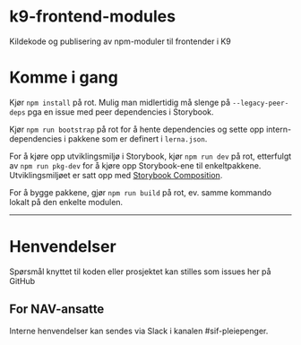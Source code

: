 k9-frontend-modules
================

Kildekode og publisering av npm-moduler til frontender i K9

# Komme i gang

Kjør `npm install` på rot. 
Mulig man midlertidig må slenge på `--legacy-peer-deps` pga en issue med peer dependencies i Storybook.

Kjør `npm run bootstrap` på rot for å hente dependencies og sette opp intern-dependencies i pakkene som er definert i `lerna.json`.

For å kjøre opp utviklingsmiljø i Storybook, kjør `npm run dev` på rot, etterfulgt av `npm run pkg-dev` for å kjøre opp Storybook-ene
til enkeltpakkene. Utviklingsmiljøet er satt opp med [Storybook Composition](https://storybook.js.org/docs/react/workflows/storybook-composition).

For å bygge pakkene, gjør `npm run build` på rot, ev. samme kommando lokalt på den enkelte modulen.

---

# Henvendelser

Spørsmål knyttet til koden eller prosjektet kan stilles som issues her på GitHub

## For NAV-ansatte

Interne henvendelser kan sendes via Slack i kanalen #sif-pleiepenger.
